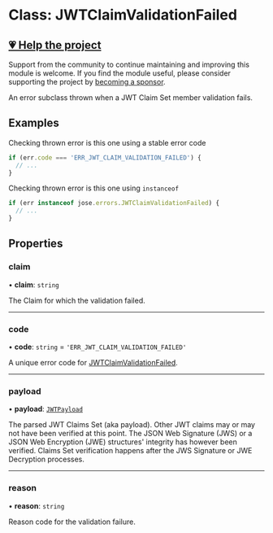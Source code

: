 # Class: JWTClaimValidationFailed

## [💗 Help the project](https://github.com/sponsors/panva)

Support from the community to continue maintaining and improving this module is welcome. If you find the module useful, please consider supporting the project by [becoming a sponsor](https://github.com/sponsors/panva).

An error subclass thrown when a JWT Claim Set member validation fails.

## Examples

Checking thrown error is this one using a stable error code

```js
if (err.code === 'ERR_JWT_CLAIM_VALIDATION_FAILED') {
  // ...
}
```

Checking thrown error is this one using `instanceof`

```js
if (err instanceof jose.errors.JWTClaimValidationFailed) {
  // ...
}
```

## Properties

### claim

• **claim**: `string`

The Claim for which the validation failed.

***

### code

• **code**: `string` = `'ERR_JWT_CLAIM_VALIDATION_FAILED'`

A unique error code for [JWTClaimValidationFailed](JWTClaimValidationFailed.md).

***

### payload

• **payload**: [`JWTPayload`](../../../types/interfaces/JWTPayload.md)

The parsed JWT Claims Set (aka payload). Other JWT claims may or may not have been verified at
this point. The JSON Web Signature (JWS) or a JSON Web Encryption (JWE) structures' integrity
has however been verified. Claims Set verification happens after the JWS Signature or JWE
Decryption processes.

***

### reason

• **reason**: `string`

Reason code for the validation failure.
